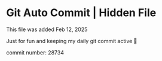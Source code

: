 # Git Auto Commit | Hidden File

This file was added Feb 12, 2025

Just for fun and keeping my daily git commit active 🤪

commit number: 28734
